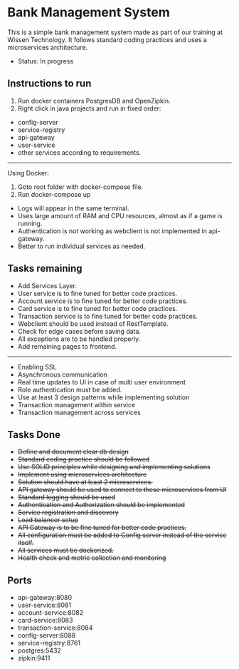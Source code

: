 # Bank Management System
This is a simple bank management system made as part of our training at Wissen Technology. It follows standard coding practices and uses a microservices architecture. 
- Status: In progress

## Instructions to run
1. Run docker containers PostgresDB and OpenZipkin.
2. Right click in java projects and run in fixed order:
 - config-server
 - service-registry
 - api-gateway
 - user-service
 - other services according to requirements.  
------------------------------------------------
Using Docker: 
1. Goto root folder with docker-compose file.
2. Run docker-compose up
- Logs will appear in the same terminal.
- Uses large amount of RAM and CPU resources, almost as if a game is running.
- Authentication is not working as webclient is not implemented in api-gateway.
- Better to run individual services as needed.

## Tasks remaining
- Add Services Layer.
- User service is to fine tuned for better code practices.
- Account service is to fine tuned for better code practices.
- Card service is to fine tuned for better code practices.
- Transaction service is to fine tuned for better code practices.
- Webclient should be used instead of RestTemplate.
- Check for edge cases before saving data.
- All exceptions are to be handled properly.
- Add remaining pages to frontend.
------------------------------------------------
- Enabling SSL
- Asynchronous communication
- Real time updates to UI in case of multi user environment
- Role authentication must be added.
- Use at least 3 design patterns while implementing solution
- Transaction management within service
- Transaction management across services

## Tasks Done
- ~~Define and document clear db design~~
- ~~Standard coding practice should be followed~~
- ~~Use SOLID principles while designing and implementing solutions~~
- ~~Implement using microservices architecture~~
- ~~Solution should have at least 2 microservices.~~
- ~~API gateway should be used to connect to these microservices from UI~~
- ~~Standard logging should be used~~
- ~~Authentication and Authorization should be implemented~~
- ~~Service registration and discovery~~
- ~~Load balancer setup~~
- ~~API Gateway is to be fine tuned for better code practices.~~
- ~~All configuration must be added to Config server instead of the service itself.~~
- ~~All services must be dockerized.~~
- ~~Health check and metric collection and monitoring~~


## Ports
- api-gateway:8080
- user-service:8081
- account-service:8082
- card-service:8083
- transaction-service:8084
- config-server:8088
- service-registry:8761
- postgres:5432
- zipkin:9411